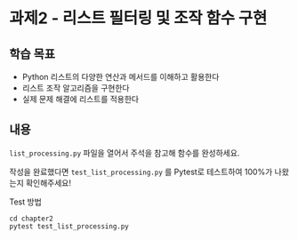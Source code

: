 # 과제2 - 리스트 필터링 및 조작 함수 구현

## 학습 목표

- Python 리스트의 다양한 연산과 메서드를 이해하고 활용한다
- 리스트 조작 알고리즘을 구현한다
- 실제 문제 해결에 리스트를 적용한다

## 내용

`list_processing.py` 파일을 열어서 주석을 참고해 함수를 완성하세요.

작성을 완료했다면 `test_list_processing.py` 를 Pytest로 테스트하여 100%가 나왔는지 확인해주세요!

Test 방법

```shell
cd chapter2
pytest test_list_processing.py
```

